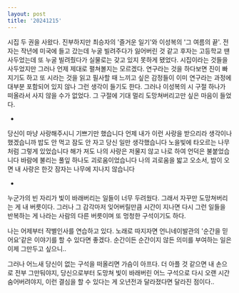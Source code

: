 ```yaml
---
layout: post
title: '20241215'
---
```


시집 두 권을 사왔다. 진부하지만 최승자의 '즐거운 일기'와 이성복의 '그 여름의 끝'. 전자는 작년에 미국에 들고 갔는데 누굴 빌려주다가 잃어버린 것 같고 후자는 고등학교 땐 사두었는데 또 누굴 빌려줬다가 실물로는 갖고 있지 못하게 됐었다. 시집이라는 것들을 사두었지만 그러나 언제 제대로 펼쳐볼지는 모르겠다. 연구라는 것을 하다보면 진이 빠지기도 하고 또 시라는 것을 읽고 필사할 때 느끼고 싶은 감정들이 이미 연구라는 과정에 대부분 포함되어 있지 않나 그런 생각이 들기도 한다. 그러나 이성복의 시 구절 하나가 떠올라서 사지 않을 수가 없었다. 그 구절에 기대 멀리 도망쳐버리고만 싶은 마음이 들었다. 

-

당신이 마냥 사랑해주시니 기쁘기만 했습니다 언제 내가 이런 사랑을 받으리라 생각이나 했겠습니까 밥도 안 먹고 잠도 안 자고 당신 일만 생각했습니다 노을빛에 타오르는 나무처럼 그렇게 있었습니다 해가 져도 나의 사랑은 저물지 않고 나로 하여 언덕은 불붙었습니다 바람에 불리는 풀잎 하나도 괴로움이었습니다 나의 괴로움을 밟고 오소서, 밤이 오면 내 사랑은 한갓 잠자는 나무에 지나지 않습니다

-

누군가의 빈 자리가 빛이 바래버리는 일들이 너무 두려웠다. 그래서 자꾸만 도망쳐버리는 게 내 버릇이다. 그러나 그 감각마저 잊어버릴만큼 시간이 지나면 다시 그런 일들을 반복하는 게 나라는 사람의 다른 버릇이며 또 멍청한 구석이기도 하다. 

나는 어제부터 작별인사를 연습하고 있다. 노래로 따지자면 언니네이발관의 '순간을 믿어요'같은 이야기를 할 수 있다면 좋겠다. 순간이든 순간이지 않든 의미를 부여하는 일은 이제 그만두고 싶으니..

그러나 어느새 당신이 없는 구석을 떠올리면 가슴이 아프다. 더 아플 것 같으면 내 손으로 전부 그만둬야지, 당신으로부터 도망쳐 빛이 바래버린 어느 구석으로 다시 오랜 시간 숨어버려야지, 이런 결심을 할 수 있다는 게 오년전과 달라졌다면 달라진 점이다..

